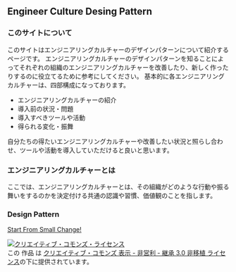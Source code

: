 ## Engineer Culture Desing Pattern
### このサイトについて
このサイトはエンジニアリングカルチャーのデザインパターンについて紹介するページです。
エンジニアリングカルチャーのデザインパターンを知ることによってそれぞれの組織のエンジニアリングカルチャーを改善したり、新しく作ったりするのに役立てるために参考にしてください。
基本的に各エンジニアリングカルチャーは、四部構成になっております。

- エンジニアリングカルチャーの紹介
- 導入前の状況・問題
- 導入すべきツールや活動
- 得られる変化・振舞

自分たちの得たいエンジニアリングカルチャーや改善したい状況と照らし合わせ、ツールや活動を導入していただけると良いと思います。




### エンジニアリングカルチャーとは
ここでは、エンジニアリングカルチャーとは、その組織がどのような行動や振る舞いをするのかを決定付ける共通の認識や習慣、価値観のことを指します。


### Design Pattern

[Start From Small Change!](./jp/pattern/1_startfromsmallchange)



<a rel="license" href="http://creativecommons.org/licenses/by-nc-sa/3.0/"><img alt="クリエイティブ・コモンズ・ライセンス" style="border-width:0" src="https://i.creativecommons.org/l/by-nc-sa/3.0/88x31.png" /></a><br />この 作品 は <a rel="license" href="http://creativecommons.org/licenses/by-nc-sa/3.0/">クリエイティブ・コモンズ 表示 - 非営利 - 継承 3.0 非移植 ライセンス</a>の下に提供されています。
